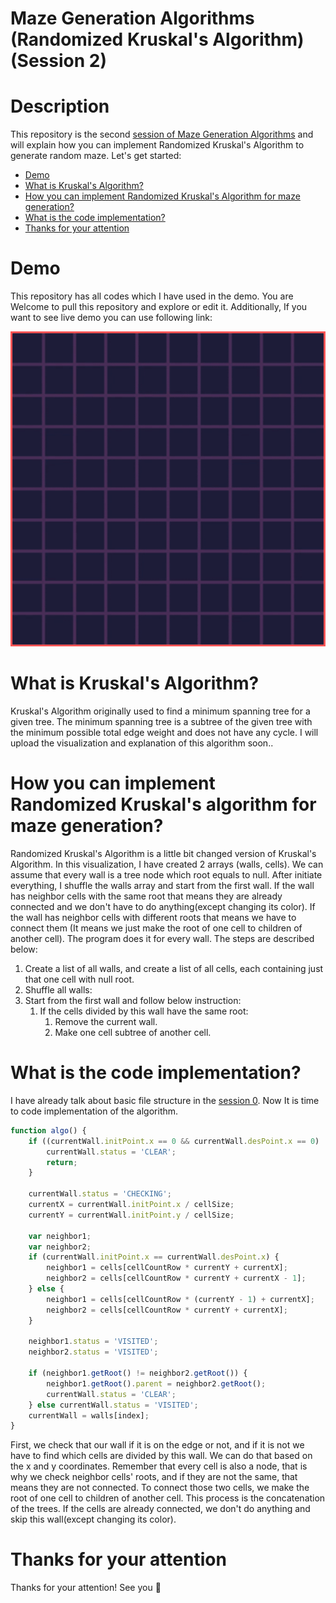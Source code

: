 # Maze Generation Algorithms (Randomized Kruskal's Algorithm) (Session 2)

# Description

This repository is the second [session of Maze Generation Algorithms](https://github.com/VusalIs/Maze-Generation-Algorithms-Session-0-) and will explain how you can implement Randomized Kruskal's Algorithm to generate random maze. Let's get started:

-   [Demo](#demo)
-   [What is Kruskal's Algorithm?](#What-is-Kruskal's-Algorithm)
-   [How you can implement Randomized Kruskal's Algorithm for maze generation?](#How-you-can-implement-Randomized-Kruskal's-Algorithm-for-maze-generation)
-   [What is the code implementation?](#What-is-the-code-implementation)
-   [Thanks for your attention](#Thanks-for-your-attention)

# Demo

This repository has all codes which I have used in the demo. You are Welcome to pull this repository and explore or edit it. Additionally, If you want to see live demo you can use following link:

![Demo](demos/demo.gif)

# What is Kruskal's Algorithm?

Kruskal's Algorithm originally used to find a minimum spanning tree for a given tree. The minimum spanning tree is a subtree of the given tree with the minimum possible total edge weight and does not have any cycle. I will upload the visualization and explanation of this algorithm soon..

# How you can implement Randomized Kruskal's algorithm for maze generation?

Randomized Kruskal's Algorithm is a little bit changed version of Kruskal's Algorithm. In this visualization, I have created 2 arrays (walls, cells). We can assume that every wall is a tree node which root equals to null. After initiate everything, I shuffle the walls array and start from the first wall. If the wall has neighbor cells with the same root that means they are already connected and we don't have to do anything(except changing its color). If the wall has neighbor cells with different roots that means we have to connect them (It means we just make the root of one cell to children of another cell). The program does it for every wall. The steps are described below:

1. Create a list of all walls, and create a list of all cells, each containing just that one cell with null root.
1. Shuffle all walls:
1. Start from the first wall and follow below instruction:
    1. If the cells divided by this wall have the same root:
        1. Remove the current wall.
        1. Make one cell subtree of another cell.

# What is the code implementation?

I have already talk about basic file structure in the [session 0](https://github.com/VusalIs/Maze-Generation-Algorithms-Session-0-). Now It is time to code implementation of the algorithm.

```javascript
function algo() {
    if ((currentWall.initPoint.x == 0 && currentWall.desPoint.x == 0) || (currentWall.initPoint.y == 0 && currentWall.desPoint.y == 0)) {
        currentWall.status = 'CLEAR';
        return;
    }

    currentWall.status = 'CHECKING';
    currentX = currentWall.initPoint.x / cellSize;
    currentY = currentWall.initPoint.y / cellSize;

    var neighbor1;
    var neighbor2;
    if (currentWall.initPoint.x == currentWall.desPoint.x) {
        neighbor1 = cells[cellCountRow * currentY + currentX];
        neighbor2 = cells[cellCountRow * currentY + currentX - 1];
    } else {
        neighbor1 = cells[cellCountRow * (currentY - 1) + currentX];
        neighbor2 = cells[cellCountRow * currentY + currentX];
    }

    neighbor1.status = 'VISITED';
    neighbor2.status = 'VISITED';

    if (neighbor1.getRoot() != neighbor2.getRoot()) {
        neighbor1.getRoot().parent = neighbor2.getRoot();
        currentWall.status = 'CLEAR';
    } else currentWall.status = 'VISITED';
    currentWall = walls[index];
}
```

First, we check that our wall if it is on the edge or not, and if it is not we have to find which cells are divided by this wall. We can do that based on the x and y coordinates. Remember that every cell is also a node, that is why we check neighbor cells' roots, and if they are not the same, that means they are not connected. To connect those two cells, we make the root of one cell to children of another cell. This process is the concatenation of the trees. If the cells are already connected, we don't do anything and skip this wall(except changing its color).

# Thanks for your attention

Thanks for your attention! See you 👋
